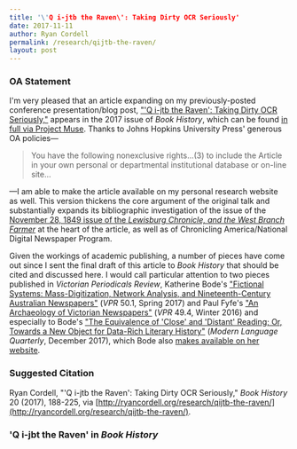 ```yaml
---
title: '\'Q i-jtb the Raven\': Taking Dirty OCR Seriously'
date: 2017-11-11
author: Ryan Cordell
permalink: /research/qijtb-the-raven/
layout: post
---
```


### OA Statement

I'm very pleased that an article expanding on my previously-posted conference presentation/blog post, ["'Q i-jtb the Raven': Taking Dirty OCR Seriously,"](http://ryancordell.org/research/qijtb-the-raven-mla/) appears in the 2017 issue of *Book History*, which can be found [in full via Project Muse](http://muse.jhu.edu/issue/37341). Thanks to Johns Hopkins University Press' generous OA policies—

> You have the following nonexclusive rights...(3) to include the Article in your own personal or departmental institutional database or on-line site...

—I am able to make the article available on my personal research website as well. This version thickens the core argument of the original talk and substantially expands its bibliographic investigation of the issue of the [November 28, 1849 issue of the *Lewisburg Chronicle, and the West Branch Farmer*](http://ryancordell.org/research/qijtb-the-raven/chroniclingamerica.loc.gov/lccn/sn85055199/1849-11-28/ed-1/seq-1/) at the heart of the article, as well as of Chronicling America/National Digital Newspaper Program. 

Given the workings of academic publishing, a number of pieces have come out since I sent the final draft of this article to *Book History* that should be cited and discussed here. I would call particular attention to two pieces published in *Victorian Periodicals Review*, Katherine Bode's ["Fictional Systems: Mass-Digitization, Network Analysis, and Nineteenth-Century Australian Newspapers"](https://muse.jhu.edu/article/652588) (*VPR* 50.1, Spring 2017) and Paul Fyfe's ["An Archaeology of Victorian Newspapers"](https://muse-jhu-edu.ezproxy.neu.edu/article/644183) (*VPR* 49.4, Winter 2016) and especially to Bode's ["The Equivalence of 'Close' and 'Distant' Reading; Or, Towards a New Object for Data-Rich Literary History"](http://mlq.dukejournals.org/content/78/1/77.abstract) (*Modern Language Quarterly*, December 2017), which Bode also [makes available on her website](https://katherinebode.files.wordpress.com/2014/07/equivalence1.pdf). 

### Suggested Citation

Ryan Cordell, "'Q i-jtb the Raven': Taking Dirty OCR Seriously," *Book History* 20 (2017), 188-225, via [http://ryancordell.org/research/qijtb-the-raven/](http://ryancordell.org/research/qijtb-the-raven/).

### 'Q i-jbt the Raven' in *Book History*

<object width="100%" height="1000px" data="documents/2017-BookHistory-QitjbTheRaven.pdf"></object>

